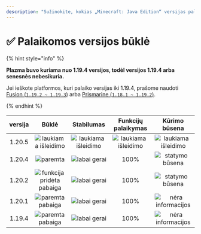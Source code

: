 ```yaml
---
description: "Sužinokite, kokias „Minecraft: Java Edition“ versijas palaiko Plazma."
---
```


# ✅ Palaikomos versijos būklė

{% hint style="info" %}

**Plazma buvo kuriama nuo 1.19.4 versijos, todėl versijos 1.19.4 arba senesnės nebesikuria.**

Jei ieškote platformos, kuri palaiko versijas iki 1.19.4, prašome naudoti [Fusion (`1.19.2 ~ 1.19.3`)](https://github.com/RuinedTechnologyUnify/Fusion) arba [Prismarine (`1.18.1 ~ 1.19.2`)](https://github.com/PrismarineTeam/Prismarine).

{% endhint %}

[wtr]: https://img.shields.io/badge/Atleidimas%20laukia-gray?style=for-the-badge

[atv]: https://img.shields.io/badge/paremta-sėkmė?stilius=for-the-badge

[mtn]: https://img.shields.io/badge/funkcija%20pridėta%20pabaiga-mėlyna?stilius=for-the-badge

[eol]: https://img.shields.io/badge/paremta%20pabaiga-raudona?stilius=for-the-badge

[nul]: https://img.shields.io/badge/nėra%20informacijos-pilka?stilius=for-the-badge

[vgd]: https://img.shields.io/badge/labai%20gerai-mėlyna?stilius=for-the-badge

[100]: https://img.shields.io/badge/100%25-mėlyna?stilius=for-the-badge

| versija |               Būklė              |         Stabilumas         |     Funkcijų palaikymas    |        Kūrimo būsena       |
| :-----: | :------------------------------: | :------------------------: | :------------------------: | :------------------------: |
|  1.20.5 |    ![laukiama išleidimo][wtr]    | ![laukiama išleidimo][wtr] | ![laukiama išleidimo][wtr] | ![laukiama išleidimo][wtr] |
|  1.20.4 |          ![paremta][atv]         |     ![labai gerai][vgd]    |            100%            |   ![statymo būsena][204]   |
|  1.20.2 | ![funkcija pridėta pabaiga][mtn] |     ![labai gerai][vgd]    |            100%            |   ![statymo būsena][202]   |
|  1.20.1 |      ![paremta pabaiga][eol]     |     ![labai gerai][vgd]    |            100%            |  ![nėra informacijos][nul] |
|  1.19.4 |      ![paremta pabaiga][eol]     |     ![labai gerai][vgd]    |            100%            |  ![nėra informacijos][nul] |

[204]: https://img.shields.io/github/actions/workflow/status/PlazmaMC/Plazma/release.yml?stilius=for-the-badge&etiketė=%20&šaka=ver/1.20.4

[202]: https://img.shields.io/github/actions/workflow/status/PlazmaMC/Plazma/release.yml?stilius=for-the-badge&etiketė=%20&šaka=ver/1.20.2

<!--

https://api.plazmamc.org/v1/badge/<bit>/<str>
- bit: RGB (Boolean, ...)
    - EX) 110 -> Yellow / 001 -> Blue / 000 -> Grey
    000 001 010 011 100 101 110 111

[wtr]: https://api.plazmamc.org/v1/badge/0/릴리스%20대기중

[dev]: https://api.plazmamc.org/v1/badge/1/개발중
[atv]: https://api.plazmamc.org/v1/badge/2/지원중
[mtn]: https://api.plazmamc.org/v1/badge/6/기능%20추가%20종료
[eol]: https://api.plazmamc.org/v1/badge/4/지원%20종료

[ukn]: https://api.plazmamc.org/v1/badge/0/정보%20없음
[vgd]: https://api.plazmamc.org/v1/badge/1/매우%20좋음

|  버전  |          상태          |        안정성        |       기능 지원       |       빌드 상태       |
| :----: | :-------------------: | :------------------: | :------------------: | :------------------: |
| 1.20.5 | ![릴리스 대기중][wtr]  | ![릴리스 대기중][wtr] | ![릴리스 대기중][wtr] | ![릴리스 대기중][wtr] |
| 1.20.4 |    ![지원중][atv]     |   ![매우 좋음][vgd]   |         100%         | [![빌드 상태](https://build.plazmamc.org/1.20.4/sh)](https://build.plazmamc.org/1.20.4/) |
| 1.20.2 | ![기능 추가 종료][mtn] |   ![매우 좋음][vgd]   |         100%        | [![빌드 상태](https://build.plazmamc.org/1.20.2/sh)](https://build.plazmamc.org/1.20.2/) |
| 1.20.1 |   ![지원 종료][eol]    |   ![매우 좋음][vgd]  |         100%         |   ![빌드 상태][ukn]   |
| 1.19.4 |   ![지원 종료][eol]    |   ![매우 좋음][vgd]  |         100%         |   ![빌드 상태][ukn]   |
-->

